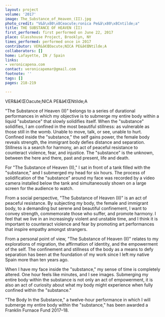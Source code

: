 ```yaml
---
layout: project
volume: '2017'
image: The_Substance_of_Heaven_(II).jpg
photo_credit: "V&â\x80\x8Ceacute;ronica Pe&â\x80\x8Cntilde;a"
title: THE SUBSTANCE OF HEAVEN (II)
first_performed: first performed on June 22, 2017
place: Glasshouse Project, Brooklyn, NY
times_performed: performed once in 2017
contributor: VER&â€ŒOacute;NICA PE&â€ŒNtilde;A
collaborators: []
home: Lafayette, IN / Spain
links:
- veronicapena.com
contact: veronicapemar@gmail.com
footnote: ''
tags: []
pages: 218-219

---
```


VER&â€ŒOacute;NICA PE&â€ŒNtilde;A

"The Substance of Heaven (II)" belongs to a series of durational performances in which my objective is to submerge my entire body within a liquid "substance" that slowly solidifies itself. When the "substance" solidifies, I am confined in the most beautiful stillness: as vulnerable as those still in the womb. Unable to move, talk, or see, unable to hurt. Confined inside the "substance," the self gains power, the female body reveals strength, the immigrant body defies distance and separation. Stillness is a search for harmony, an act of peaceful resistance to counteract violence, fear, and injustice. The "substance" is the unknown, between the here and there, past and present, life and death.

For "The Substance of Heaven (II)," I sat in front of a tank filled with the "substance," and I submerged my head for six hours. The process of solidification of the "substance" around my face was recorded by a video camera installed below the tank and simultaneously shown on a large screen for the audience to watch.

From a social perspective, "The Substance of Heaven (II)" is an act of peaceful resistance. By subjecting my body, the female and immigrant body, to a demanding but serene and beautiful confinement, I want to convey strength, commemorate those who suffer, and promote harmony. I feel that we live in an increasingly violent and unstable time, and I think it is important to counteract violence and fear by promoting art performances that inspire empathy amongst strangers.

From a personal point of view, "The Substance of Heaven (II)" relates to my explorations of migration, the affirmation of identity, and the empowerment of the self. The confinement and stillness of the body as a means to defy separation has been at the foundation of my work since I left my native Spain more than ten years ago.

When I have my face inside the "substance," my sense of time is completely altered. One hour feels like minutes, and I see images. Submerging my entire body within the substance is not only an act of empowerment, it is also an act of curiosity about what my body might experience when fully confined within the "substance."

"The Body In the Substance," a twelve-hour performance in which I will submerge my entire body within the "substance," has been awarded a Franklin Furnace Fund 2017–18.
